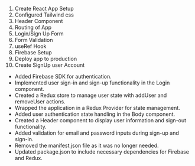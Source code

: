 1. Create React App Setup 
2. Configured Tailwind css 
3. Header Component
4. Routing of App
5. Login/Sign Up Form
6. Form Validation
7. useRef Hook
8. Firebase Setup
9. Deploy app to production
10. Create SignUp user Account


- Added Firebase SDK for authentication.
- Implemented user sign-in and sign-up functionality in the Login component.
- Created a Redux store to manage user state with addUser and removeUser actions.
- Wrapped the application in a Redux Provider for state management.
- Added user authentication state handling in the Body component.
- Created a Header component to display user information and sign-out functionality.
- Added validation for email and password inputs during sign-up and sign-in.
- Removed the manifest.json file as it was no longer needed.
- Updated package.json to include necessary dependencies for Firebase and Redux.